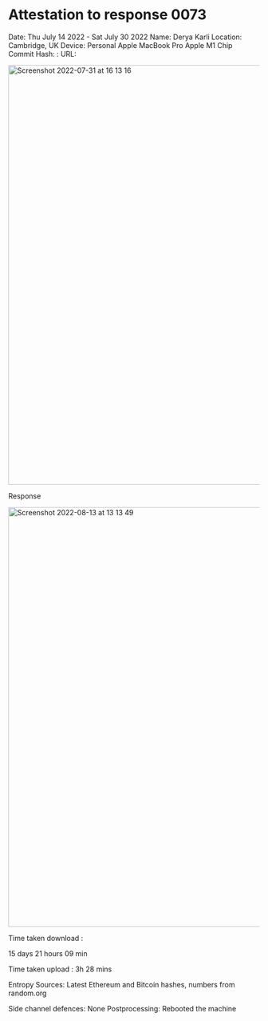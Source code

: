 # Attestation to response 0073

Date: Thu July 14 2022 - Sat July 30 2022 Name: Derya Karli Location: Cambridge, UK Device: Personal Apple MacBook Pro Apple M1 Chip Commit Hash: : URL:


<img width="839" alt="Screenshot 2022-07-31 at 16 13 16" src="https://user-images.githubusercontent.com/15890273/182033012-39e1fe85-877a-434a-ac73-ecdfbe34a613.png">

Response 

<img width="839" alt="Screenshot 2022-08-13 at 13 13 49" src="https://user-images.githubusercontent.com/15890273/184493596-0fbaa375-4f1c-4596-b35f-981f7d4fd866.png">

Time taken download :

15 days 21 hours 09 min

Time taken upload : 3h 28 mins

Entropy Sources: Latest Ethereum and Bitcoin hashes, numbers from random.org

Side channel defences: None Postprocessing: Rebooted the machine
